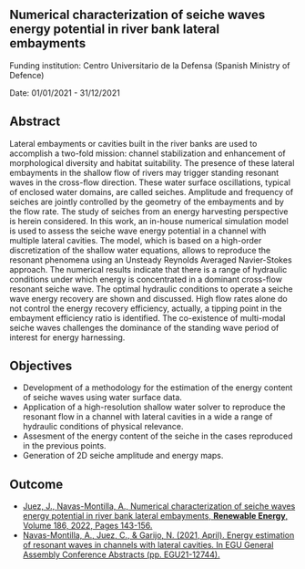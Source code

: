## Numerical characterization of seiche waves energy potential in river bank lateral embayments

Funding institution: Centro Universitario de la Defensa (Spanish Ministry of Defence)

Date: 01/01/2021 - 31/12/2021

## Abstract

Lateral embayments or cavities built in the river banks are used to accomplish a two-fold mission: channel stabilization and enhancement of morphological diversity and habitat suitability. The presence of these lateral embayments in the shallow flow of rivers may trigger standing resonant waves in the cross-flow direction. These water surface oscillations, typical of enclosed water domains, are called seiches. Amplitude and frequency of seiches are jointly controlled by the geometry of the embayments and by the flow rate. The study of seiches from an energy harvesting perspective is herein considered. In this work, an in-house numerical simulation model is used to assess the seiche wave energy potential in a channel with multiple lateral cavities. The model, which is based on a high-order discretization of the shallow water equations, allows to reproduce the resonant phenomena using an Unsteady Reynolds Averaged Navier-Stokes approach. The numerical results indicate that there is a range of hydraulic conditions under which energy is concentrated in a dominant cross-flow resonant seiche wave. The optimal hydraulic conditions to operate a seiche wave energy recovery are shown and discussed. High flow rates alone do not control the energy recovery efficiency, actually, a tipping point in the embayment efficiency ratio is identified. The co-existence of multi-modal seiche waves challenges the dominance of the standing wave period of interest for energy harnessing.

## Objectives

- Development of a methodology for the estimation of the energy content of seiche waves using water surface data.
- Application of a high-resolution shallow water solver to reproduce the resonant flow in a channel with lateral cavities in a wide a range of hydraulic conditions of physical relevance.
- Assesment of the energy content of the seiche in the cases reproduced in the previous points.
- Generation of 2D seiche amplitude and energy maps.


## Outcome

- [Juez, J., Navas-Montilla, A., Numerical characterization of seiche waves energy potential in river bank lateral embayments, **Renewable Energy**, Volume 186, 2022, Pages 143-156.](https://doi.org/10.1016/j.renene.2021.12.125)
- [Navas-Montilla, A., Juez, C., & Garijo, N. (2021, April). Energy estimation of resonant waves in channels with lateral cavities. In EGU General Assembly Conference Abstracts (pp. EGU21-12744).](https://ui.adsabs.harvard.edu/link_gateway/2021EGUGA..2312744N/doi:10.5194/egusphere-egu21-12744)


